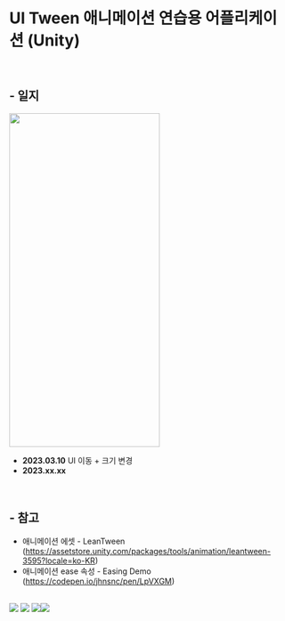 # UI Tween 애니메이션 연습용 어플리케이션 (Unity)
<br/>

## - 일지
<img src="https://user-images.githubusercontent.com/86781939/224081950-761f110d-ba49-4e06-bc36-ed2dae7f48c8.gif"  width="270" height="600" >

   - **2023.03.10** UI 이동 + 크기 변경
   - **2023.xx.xx**
<br/>

## - 참고
  - 애니메이션 에셋 - LeanTween (https://assetstore.unity.com/packages/tools/animation/leantween-3595?locale=ko-KR)
  - 애니메이션 ease 속성 - Easing Demo (https://codepen.io/jhnsnc/pen/LpVXGM)
<br/>

<img src="https://img.shields.io/badge/Unity-#FFFFFF?style=for-the-badge&logo=Unity&logoColor=black">
<img src="https://img.shields.io/badge/Visual%20Studio-#5C2D91?style=for-the-badge&logo=Visual%20Studio&logoColor=white">
<img src="https://img.shields.io/badge/C%20Sharp-#239120?style=for-the-badge&logo=C%20Sharp&logoColor=white"><img src="https://img.shields.io/badge/GitHub-#181717?style=for-the-badge&logo=GitHub&logoColor=white">
